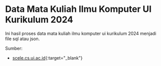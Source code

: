 # Data Mata Kuliah Ilmu Komputer UI Kurikulum 2024

Ini hasil proses data mata kuliah ilmu komputer ui kurikulum 2024 menjadi file sql atau json.

Sumber:
- [scele.cs.ui.ac.id](https://scele.cs.ui.ac.id/pluginfile.php/1279/block_html/content/buku_panduan_kur_2024_ilmu_komputer.pdf){:target="_blank"}